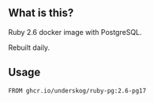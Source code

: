 What is this?
--
Ruby 2.6 docker image with PostgreSQL.

Rebuilt daily.

Usage
--
```
FROM ghcr.io/underskog/ruby-pg:2.6-pg17
```
